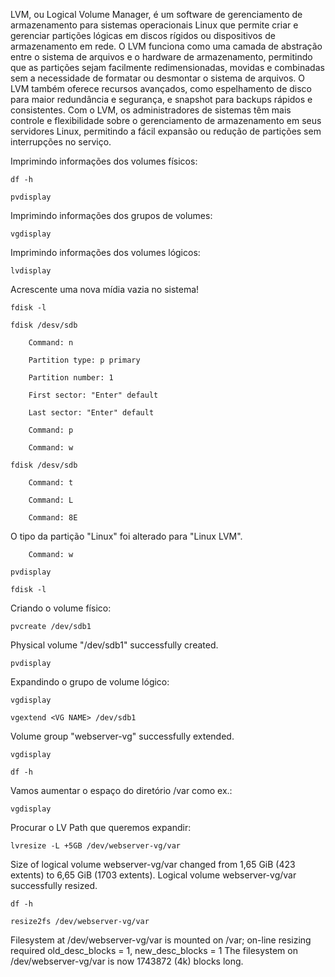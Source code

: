 LVM, ou Logical Volume Manager, é um software de gerenciamento de armazenamento para sistemas operacionais Linux que permite criar e gerenciar partições lógicas em discos rígidos ou dispositivos de armazenamento em rede. O LVM funciona como uma camada de abstração entre o sistema de arquivos e o hardware de armazenamento, permitindo que as partições sejam facilmente redimensionadas, movidas e combinadas sem a necessidade de formatar ou desmontar o sistema de arquivos. O LVM também oferece recursos avançados, como espelhamento de disco para maior redundância e segurança, e snapshot para backups rápidos e consistentes. Com o LVM, os administradores de sistemas têm mais controle e flexibilidade sobre o gerenciamento de armazenamento em seus servidores Linux, permitindo a fácil expansão ou redução de partições sem interrupções no serviço.

Imprimindo informações dos volumes físicos:

    df -h

    pvdisplay

Imprimindo informações dos grupos de volumes:

    vgdisplay

Imprimindo informações dos volumes lógicos:

    lvdisplay

Acrescente uma nova mídia vazia no sistema!

    fdisk -l

    fdisk /desv/sdb

        Command: n

		Partition type: p primary

		Partition number: 1

		First sector: "Enter" default

		Last sector: "Enter" default

		Command: p

        Command: w

    fdisk /desv/sdb

        Command: t

        Command: L

        Command: 8E

O tipo da partição "Linux" foi alterado para "Linux LVM".

        Command: w

    pvdisplay

    fdisk -l

Criando o volume físico:

    pvcreate /dev/sdb1

Physical volume "/dev/sdb1" successfully created.

    pvdisplay

Expandindo o grupo de volume lógico:

    vgdisplay

    vgextend <VG NAME> /dev/sdb1

Volume group "webserver-vg" successfully extended.

    vgdisplay

    df -h

Vamos aumentar o espaço do diretório /var como ex.:

    vgdisplay

Procurar o LV Path que queremos expandir:

    lvresize -L +5GB /dev/webserver-vg/var  

Size of logical volume webserver-vg/var changed from 1,65 GiB (423 extents) to 6,65 GiB (1703 extents).
Logical volume webserver-vg/var successfully resized.

    df -h

    resize2fs /dev/webserver-vg/var 

Filesystem at /dev/webserver-vg/var is mounted on /var; on-line resizing required
old_desc_blocks = 1, new_desc_blocks = 1
The filesystem on /dev/webserver-vg/var is now 1743872 (4k) blocks long.